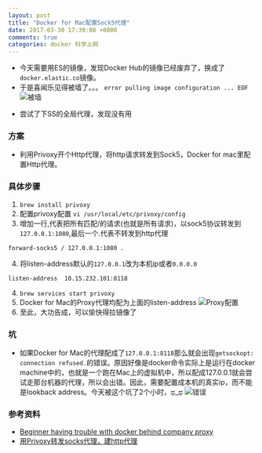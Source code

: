 ```yaml
---
layout: post
title: "Docker for Mac配置Sock5代理"
date: 2017-03-30 17:39:08 +0800
comments: true
categories: docker 科学上网
---
```


+ 今天需要用ES的镜像，发现Docker Hub的镜像已经废弃了，换成了`docker.elastic.co`镜像。
+ 于是喜闻乐见得被墙了。。。 `error pulling image configuration ... EOF`
![被墙](https://zos.alipayobjects.com/rmsportal/hrXjXfsUJLijmuyxEmrc.png)
<!--more-->
+ 尝试了下SS的全局代理，发现没有用

### 方案
+ 利用Privoxy开个Http代理，将http请求转发到Sock5，Docker for mac里配置Http代理。

### 具体步骤
1. `brew install privoxy`
2. 配置privoxy配置 `vi /usr/local/etc/privoxy/config`
3. 增加一行,代表把所有匹配/的请求(也就是所有请求)，以sock5协议转发到`127.0.0.1:1080`,最后一个.代表不转发到http代理
```
forward-socks5 / 127.0.0.1:1080 .
```
4. 将listen-address默认的`127.0.0.1`改为本机ip或者`0.0.0.0`
```
listen-address  10.15.232.101:8118
```
4. `brew services start privoxy`
5. Docker for Mac的Proxy代理均配为上面的listen-address
![Proxy配置](https://zos.alipayobjects.com/rmsportal/gDSMTFKtNjeTLmBBRIKP.png)
6. 至此，大功告成，可以愉快得拉镜像了

### 坑
+ 如果Docker for Mac的代理配成了`127.0.0.1:8118`那么就会出现`getsockopt: connection refused.`的错误。原因好像是docker命令实际上是运行在docker machine中的，也就是一个跑在Mac上的虚拟机中，所以配成127.0.0.1就会尝试走那台机器的代理，所以会出错。因此，需要配置成本机的真实ip，而不能是lookback address。今天被这个坑了2个小时，ಥ_ಥ
![错误](https://zos.alipayobjects.com/rmsportal/OaQRgfFqTNkHiOGUOnWT.png)

### 参考资料
+ [Beginner having trouble with docker behind company proxy](https://forums.docker.com/t/beginner-having-trouble-with-docker-behind-company-proxy/3968/3)
+ [用Privoxy转发socks代理，建http代理](http://www.cnblogs.com/another-wheel/archive/2011/11/16/setup-http-proxy-via-socks-and-privoxy.html)